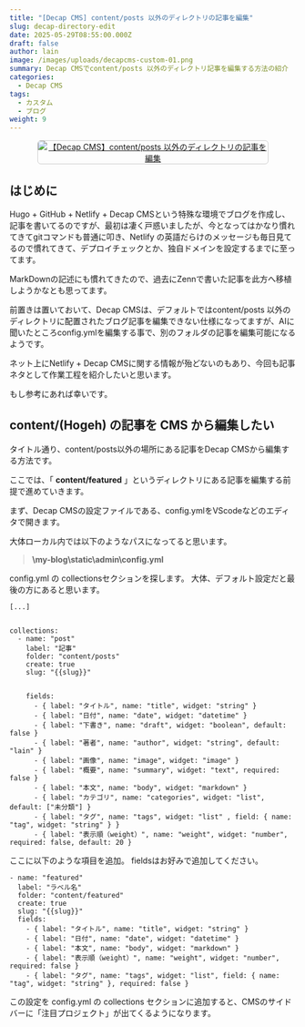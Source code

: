 ```yaml
---
title: "[Decap CMS] content/posts 以外のディレクトリの記事を編集"
slug: decap-directory-edit
date: 2025-05-29T08:55:00.000Z
draft: false
author: lain
image: /images/uploads/decapcms-custom-01.png
summary: Decap CMSでcontent/posts 以外のディレクトリ記事を編集する方法の紹介
categories:
  - Decap CMS
tags:
  - カスタム
  - ブログ
weight: 9
---
```

<center>
<a href="/images/uploads/decapcms-custom-01.png" target="_blank">
  <img src="/images/uploads/decapcms-custom-01.png" alt="【Decap CMS】content/posts 以外のディレクトリの記事を編集" style="max-width:80%; height:auto; border:1px solid #ccc; border-radius:6px;" />
</a></center>




## はじめに


Hugo + GitHub + Netlify + Decap CMSという特殊な環境でブログを作成し、記事を書いてるのですが、最初は凄く戸惑いましたが、今となってはかなり慣れてきてgitコマンドも普通に叩き、Netlify の英語だらけのメッセージも毎日見てるので慣れてきて、デプロイチェックとか、独自ドメインを設定するまでに至ってます。


MarkDownの記述にも慣れてきたので、過去にZennで書いた記事を此方へ移植しようかなとも思ってます。


前置きは置いておいて、Decap CMSは、デフォルトではcontent/posts 以外のディレクトリに配置されたブログ記事を編集できない仕様になってますが、AIに聞いたところconfig.ymlを編集する事で、別のフォルダの記事を編集可能になるようです。


ネット上にNetlify + Decap CMSに関する情報が殆どないのもあり、今回も記事ネタとして作業工程を紹介したいと思います。


もし参考にあれば幸いです。


## content/(Hogeh) の記事を CMS から編集したい


タイトル通り、content/posts以外の場所にある記事をDecap CMSから編集する方法です。


ここでは、「 **content/featured** 」というディレクトリにある記事を編集する前提で進めていきます。


まず、Decap CMSの設定ファイルである、config.ymlをVScodeなどのエディタで開きます。


大体ローカル内では以下のようなパスになってると思います。


>  **\my-blog\static\admin\config.yml** 


config.yml の collectionsセクションを探します。
大体、デフォルト設定だと最後の方にあると思います。


```
[...]


collections:
  - name: "post"
    label: "記事"
    folder: "content/posts"
    create: true
    slug: "{{slug}}"


    fields:
      - { label: "タイトル", name: "title", widget: "string" }
      - { label: "日付", name: "date", widget: "datetime" }
      - { label: "下書き", name: "draft", widget: "boolean", default: false }
      - { label: "著者", name: "author", widget: "string", default: "lain" }
      - { label: "画像", name: "image", widget: "image" }
      - { label: "概要", name: "summary", widget: "text", required: false }
      - { label: "本文", name: "body", widget: "markdown" }  
      - { label: "カテゴリ", name: "categories", widget: "list", default: ["未分類"] }
      - { label: "タグ", name: "tags", widget: "list" , field: { name: "tag", widget: "string" } }
      - { label: "表示順（weight）", name: "weight", widget: "number", required: false, default: 20 }
```


ここに以下のような項目を追加。
fieldsはお好みで追加してください。


```
- name: "featured"
  label: "ラベル名"
  folder: "content/featured"
  create: true
  slug: "{{slug}}"
  fields:
    - { label: "タイトル", name: "title", widget: "string" }
    - { label: "日付", name: "date", widget: "datetime" }
    - { label: "本文", name: "body", widget: "markdown" }
    - { label: "表示順（weight）", name: "weight", widget: "number", required: false }
    - { label: "タグ", name: "tags", widget: "list", field: { name: "tag", widget: "string" }, required: false }
```


この設定を config.yml の collections セクションに追加すると、CMSのサイドバーに「注目プロジェクト」が出てくるようになります。
